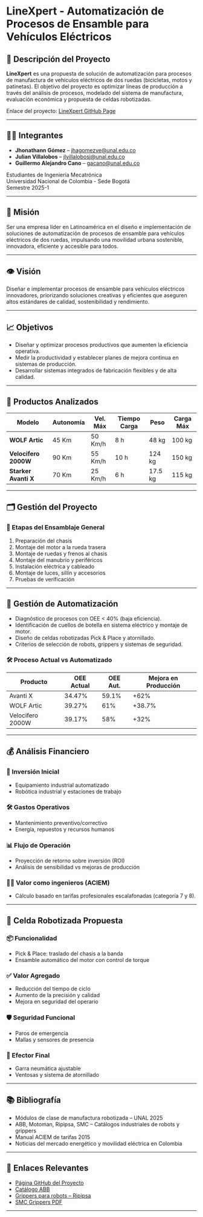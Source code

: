 # LineXpert - Automatización de Procesos de Ensamble para Vehículos Eléctricos

## 📌 Descripción del Proyecto

**LineXpert** es una propuesta de solución de automatización para procesos de manufactura de vehículos eléctricos de dos ruedas (bicicletas, motos y patinetas). El objetivo del proyecto es optimizar líneas de producción a través del análisis de procesos, modelado del sistema de manufactura, evaluación económica y propuesta de celdas robotizadas.

Enlace del proyecto: [LineXpert GitHub Page](https://alejandrokno1.github.io/LineXpert/)

---

## 👨‍💻 Integrantes

- **Jhonathann Gómez** – jhagomezve@unal.edu.co  
- **Julian Villalobos** – jlvillalobosj@unal.edu.co  
- **Guillermo Alejandro Cano** – gacano@unal.edu.co  

Estudiantes de Ingeniería Mecatrónica  
Universidad Nacional de Colombia - Sede Bogotá  
Semestre 2025-1

---

## 🎯 Misión

Ser una empresa líder en Latinoamérica en el diseño e implementación de soluciones de automatización de procesos de ensamble para vehículos eléctricos de dos ruedas, impulsando una movilidad urbana sostenible, innovadora, eficiente y accesible para todos.

---

## 👁️ Visión

Diseñar e implementar procesos de ensamble para vehículos eléctricos innovadores, priorizando soluciones creativas y eficientes que aseguren altos estándares de calidad, sostenibilidad y rendimiento.

---

## 📈 Objetivos

- Diseñar y optimizar procesos productivos que aumenten la eficiencia operativa.
- Medir la productividad y establecer planes de mejora continua en sistemas de producción.
- Desarrollar sistemas integrados de fabricación flexibles y de alta calidad.

---

## 🛵 Productos Analizados

| Modelo        | Autonomía | Vel. Máx | Tiempo Carga | Peso | Carga Máx |
|---------------|-----------|----------|---------------|------|-----------|
| **WOLF Artic**     | 45 Km    | 50 Km/h  | 8 h           | 48 kg | 100 kg    |
| **Velocifero 2000W** | 90 Km    | 55 Km/h  | 10 h          | 124 kg| 150 kg    |
| **Starker Avanti X** | 70 Km    | 25 Km/h  | 6 h           | 17.5 kg| 115 kg   |

---

## 🗂 Gestión del Proyecto

### 🧩 Etapas del Ensamblaje General

1. Preparación del chasis  
2. Montaje del motor a la rueda trasera  
3. Montaje de ruedas y frenos al chasis  
4. Montaje del manubrio y periféricos  
5. Instalación eléctrica y cableado  
6. Montaje de luces, sillín y accesorios  
7. Pruebas de verificación  

---

## 🤖 Gestión de Automatización

- Diagnóstico de procesos con OEE < 40% (baja eficiencia).
- Identificación de cuellos de botella en sistema eléctrico y montaje de motor.
- Diseño de celdas robotizadas Pick & Place y atornillado.
- Criterios de selección de robots, grippers y sistemas de seguridad.

### 🛠 Proceso Actual vs Automatizado

| Producto         | OEE Actual | OEE Aut. | Mejora en Producción |
|------------------|------------|----------|------------------------|
| Avanti X         | 34.47%     | 59.1%    | +62%                   |
| WOLF Artic       | 39.27%     | 61%      | +38.7%                 |
| Velocifero 2000W | 39.17%     | 58%      | +32%                   |

---

## 💰 Análisis Financiero

### 💸 Inversión Inicial
- Equipamiento industrial automatizado
- Robótica industrial y estaciones de trabajo

### 🛠 Gastos Operativos
- Mantenimiento preventivo/correctivo
- Energía, repuestos y recursos humanos

### 📊 Flujo de Operación
- Proyección de retorno sobre inversión (ROI)
- Análisis de sensibilidad vs mejoras de producción

### 🧑‍🔧 Valor como ingenieros (ACIEM)
- Cálculo basado en tarifas profesionales escalafonadas (categoría 7 y 8).

---

## 🧱 Celda Robotizada Propuesta

### 📦 Funcionalidad
- Pick & Place: traslado del chasis a la banda
- Ensamble automático del motor con control de torque

### ✅ Valor Agregado
- Reducción del tiempo de ciclo
- Aumento de la precisión y calidad
- Mejora en seguridad del operario

### 🛡 Seguridad Funcional
- Paros de emergencia
- Mallas y sensores de presencia

### 🤖 Efector Final
- Garra neumática ajustable
- Ventosas y sistema de atornillado

---

## 📚 Bibliografía

- Módulos de clase de manufactura robotizada – UNAL 2025  
- ABB, Motoman, Ripipsa, SMC – Catálogos industriales de robots y grippers  
- Manual ACIEM de tarifas 2015  
- Noticias del mercado energético y movilidad eléctrica en Colombia  

---

## 📂 Enlaces Relevantes

- [Página GitHub del Proyecto](https://alejandrokno1.github.io/LineXpert/)
- [Catálogo ABB](https://outerreeftech.com/collections/abb-industrial-robots)
- [Grippers para robots – Ripipsa](https://ripipsa.com/grippers-robot/)
- [SMC Grippers PDF](https://static.smc.eu/pdf/Grippers%20for%20Collaborative%20Robots_EU.pdf)

---


